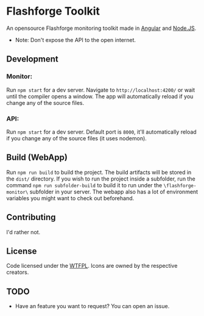 # Flashforge Toolkit

An opensource Flashforge monitoring toolkit made in [Angular](https://github.com/angular/angular-cli) and [Node.JS](https://nodejs.org).

- Note: Don't expose the API to the open internet.

## Development
  
### Monitor:
Run `npm start` for a dev server. Navigate to `http://localhost:4200/` or wait until the compiler opens a window. The app will automatically reload if you change any of the source files.
  
### API:
Run `npm start` for a dev server. Default port is `8000`, it'll automatically reload if you change any of the source files (it uses nodemon).
  
## Build (WebApp)

Run `npm run build` to build the project. The build artifacts will be stored in the `dist/` directory. If you wish to run the project inside a subfolder, run the command `npm run subfolder-build` to build it to run under the `\flashforge-monitor\` subfolder in your server. The webapp also has a lot of environment variables you might want to check out beforehand.

## Contributing

I'd rather not.

## License

Code licensed under the [WTFPL](http://www.wtfpl.net/txt/copying/). Icons are owned by the respective creators.

## TODO

- Have an feature you want to request? You can open an issue.
